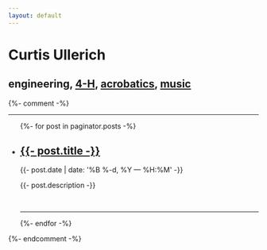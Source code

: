 ```yaml
---
layout: default
---
```


<div class="header-bar">
  <h1>Curtis Ullerich</h1>
  <h2>
    engineering,
    <a href="https://4-h.org/4-h-alumni-community/4-h-alumni-luminaries/#!our-luminaries" target="_blank">4-H</a>,
    <a href="http://duo.idamayer.com" target="_blank">acrobatics</a>,
    <a href="/projects/music" target="_blank">music</a>
  </h2>
</div>
{%- comment -%}
<hr>
<ul class="post-list">
    {%- for post in paginator.posts -%}
      <li>
        <h2><a class="post-title" href="{{- post.url | prepend: site.baseurl -}}">{{- post.title -}}</a></h2>
        <p class="post-meta">{{- post.date | date: '%B %-d, %Y — %H:%M' -}}</p>
        <p>{{- post.description -}}</p>
        <br/>
        <hr/>
      </li>
    {%- endfor -%}
</ul>
{%- endcomment -%}
